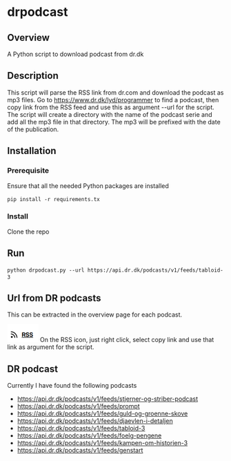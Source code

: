 # drpodcast 
## Overview
A Python script to download podcast from dr.dk

## Description
This script will parse the RSS link from dr.com and download the podcast as mp3 files.
Go to https://www.dr.dk/lyd/programmer to find a podcast,
then copy link from the RSS feed and use this as argument --url for the script.
The script will create a directory with the name of the podcast serie and add all the mp3 file in that directory.
The mp3 will be prefixed with the date of the publication.

## Installation

### Prerequisite

Ensure that all the needed Python packages are installed

```
pip install -r requirements.tx
```

### Install

Clone the repo

## Run
```
python drpodcast.py --url https://api.dr.dk/podcasts/v1/feeds/tabloid-3
```

## Url from DR podcasts
This can be extracted in the overview page for each podcast.

<img src="images/RSSIcon.png" alt="RSSIcon">
 On the RSS icon, just right click, select copy link and use that link as argument for the script.

## DR podcast
Currently I have found the following podcasts

* https://api.dr.dk/podcasts/v1/feeds/stjerner-og-striber-podcast
* https://api.dr.dk/podcasts/v1/feeds/prompt
* https://api.dr.dk/podcasts/v1/feeds/guld-og-groenne-skove
* https://api.dr.dk/podcasts/v1/feeds/djaevlen-i-detaljen
* https://api.dr.dk/podcasts/v1/feeds/tabloid-3
* https://api.dr.dk/podcasts/v1/feeds/foelg-pengene
* https://api.dr.dk/podcasts/v1/feeds/kampen-om-historien-3
* https://api.dr.dk/podcasts/v1/feeds/genstart
